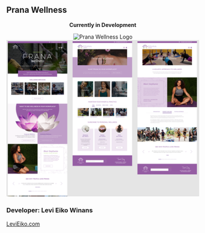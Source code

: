 ## Prana Wellness
<div style="text-align: center; width: 100%">
<strong>Currently in Development</strong>

![Prana Wellness Logo](mobile-prana-preview.gif) 
![Prana Wellness Wireframe](wireframe.png)

</div>

### Developer: Levi Eiko Winans
[LeviEiko.com](http://LeviEiko.com)

